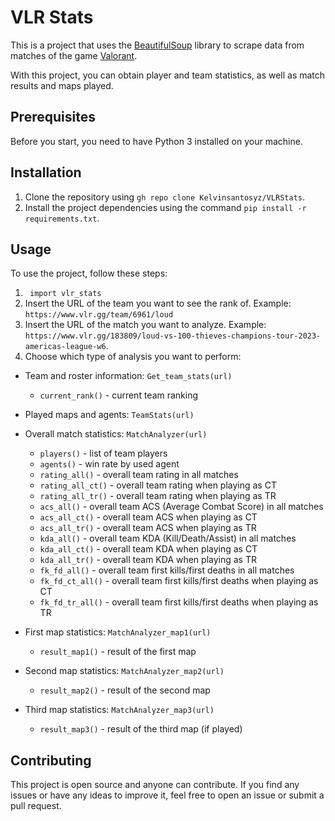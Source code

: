 # VLR Stats

This is a project that uses the [BeautifulSoup](https://www.crummy.com/software/BeautifulSoup/bs4/doc/) library to scrape data from matches of the game [Valorant](https://playvalorant.com/en-us/).

With this project, you can obtain player and team statistics, as well as match results and maps played.

## Prerequisites

Before you start, you need to have Python 3 installed on your machine.

## Installation

1. Clone the repository using `gh repo clone Kelvinsantosyz/VLRStats`.
2. Install the project dependencies using the command `pip install -r requirements.txt`.

## Usage

To use the project, follow these steps:

1. ``` import vlr_stats```
3. Insert the URL of the team you want to see the rank of. Example: `https://www.vlr.gg/team/6961/loud`
4. Insert the URL of the match you want to analyze. Example: `https://www.vlr.gg/183809/loud-vs-100-thieves-champions-tour-2023-americas-league-w6`.
5. Choose which type of analysis you want to perform:

- Team and roster information: `Get_team_stats(url)`
  - `current_rank()` - current team ranking

- Played maps and agents: `TeamStats(url)`

- Overall match statistics: `MatchAnalyzer(url)`
  - `players()` - list of team players
  - `agents()` - win rate by used agent
  - `rating_all()` - overall team rating in all matches
  - `rating_all_ct()` - overall team rating when playing as CT
  - `rating_all_tr()` - overall team rating when playing as TR
  - `acs_all()` - overall team ACS (Average Combat Score) in all matches
  - `acs_all_ct()` - overall team ACS when playing as CT
  - `acs_all_tr()` - overall team ACS when playing as TR
  - `kda_all()` - overall team KDA (Kill/Death/Assist) in all matches
  - `kda_all_ct()` - overall team KDA when playing as CT
  - `kda_all_tr()` - overall team KDA when playing as TR
  - `fk_fd_all()` - overall team first kills/first deaths in all matches
  - `fk_fd_ct_all()` - overall team first kills/first deaths when playing as CT
  - `fk_fd_tr_all()` - overall team first kills/first deaths when playing as TR

- First map statistics: `MatchAnalyzer_map1(url)`
  - `result_map1()` - result of the first map

- Second map statistics: `MatchAnalyzer_map2(url)`
  - `result_map2()` - result of the second map

- Third map statistics: `MatchAnalyzer_map3(url)`
  - `result_map3()` - result of the third map (if played)

## Contributing

This project is open source and anyone can contribute. If you find any issues or have any ideas to improve it, feel free to open an issue or submit a pull request.
